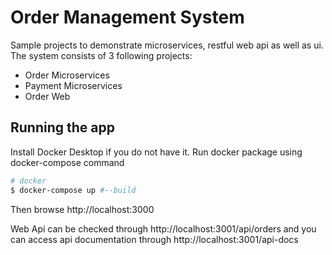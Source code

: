 # Order Management System

Sample projects to demonstrate microservices, restful web api as well as ui.
The system consists of 3 following projects:
- Order Microservices
- Payment Microservices
- Order Web

## Running the app

Install Docker Desktop if you do not have it. Run docker package using docker-compose command

```bash
# docker
$ docker-compose up #--build 
```

Then browse http://localhost:3000

Web Api can be checked through http://localhost:3001/api/orders and you can access api documentation through http://localhost:3001/api-docs

